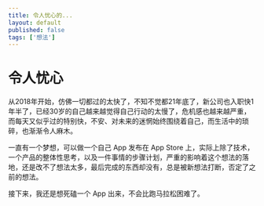 ```yaml
---
title: 令人忧心的...
layout: default
published: false
tags: ['想法']
---
```


# 令人忧心

从2018年开始，仿佛一切都过的太快了，不知不觉都21年底了，新公司也入职快1年半了，已经30岁的自己越来越觉得自己行动的太慢了，危机感也越来越严重，而每天又似乎过的特别快，不安、对未来的迷惘始终围绕着自己，而生活中的琐碎，也渐渐令人麻木。

一直有一个梦想，可以做一个自己 App 发布在 App Store 上，实际上除了技术，一个产品的整体性思考，以及一件事情的步骤计划，严重的影响着这个想法的落地，还是改不了想法太多，最后完成的东西却没有，总是被新想法打断，否定了之前的想法。

接下来，我还是想死磕一个 App 出来，不会比跑马拉松困难了。